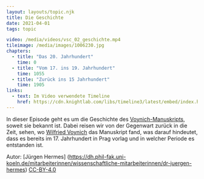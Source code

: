 ```yaml
---
layout: layouts/topic.njk
title: Die Geschichte
date: 2021-04-01
tags: topic

video: /media/videos/vsc_02_geschichte.mp4
tileimage: /media/images/1006230.jpg
chapters:
  - title: "Das 20. Jahr­hundert"
    time: 0
  - title: "Vom 17. ins 19. Jahr­hundert"
    time: 1055
  - title: "Zurück ins 15 Jahr­hundert"
    time: 1905
links:
  - text: Im Video verwendete Timeline 
    href: https://cdn.knightlab.com/libs/timeline3/latest/embed/index.html?source=1RAJlin4bLx6PKQPt76M0RhE8B3Zwzyuk1zboP9Alic0&font=Default&lang=de&start_at_end=true&initial_zoom=2&height=650
---
```


In dieser Episode geht es um die Geschichte des [Voynich-Manuskripts](https://de.wikipedia.org/wiki/Voynich-Manuskript), soweit sie bekannt ist. Dabei reisen wir von der Gegenwart zurück in die Zeit, sehen, wo [Wilfried Voynich](https://de.wikipedia.org/wiki/Wilfrid_Michael_Voynich) das Manuskript fand, was darauf hindeutet, dass es bereits im 17. Jahrhundert in Prag vorlag und in welcher Periode es entstanden ist. 

Autor: [Jürgen Hermes] (https://dh.phil-fak.uni-koeln.de/mitarbeiterinnen/wissenschaftliche-mitarbeiterinnen/dr-juergen-hermes) [CC-BY-4.0](https://creativecommons.org/licenses/by/4.0/deed.de)

